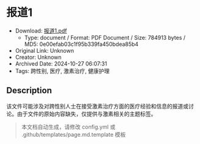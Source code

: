 # 报道1

- Download: [报道1.pdf](报道1.pdf)
    - Type: document / Format: PDF Document / Size: 784913 bytes / MD5: 0e00efab03c1f95b339fa450bdea85b4
- Original Link: Unknown
- Creator: Unknown
- Archived Date: 2024-10-27 06:07:31
- Tags: 跨性别, 医疗, 激素治疗, 健康护理

## Description

该文件可能涉及对跨性别人士在接受激素治疗方面的医疗经验和信息的报道或讨论。由于文件的原始内容缺失，仅提供与激素相关的主题标签。

> 本文档自动生成，请修改 config.yml 或 .github/templates/page.md.template 模板
